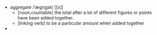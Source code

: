 - aggregate /ˈæɡrɪɡət/ [[x]]
	- [noun,countable] the total after a lot of different figures or points have been added together.
	- [linking verb] to be a particular amount when added together
-